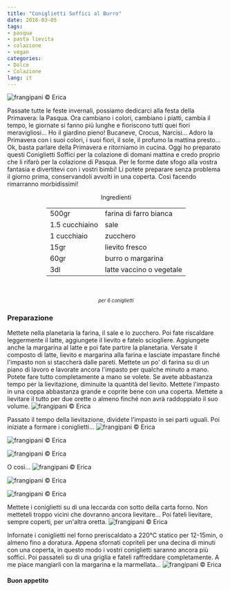 ```yaml
---
title: "Coniglietti Soffici al Burro"
date: 2016-03-05
tags:
- pasqua
- pasta lievita
- colazione
- vegan
categories:
- Dolce
- Colazione
lang: it
---
```

![](header.jpg "frangipani © Erica")

Passate tutte le feste invernali, possiamo dedicarci alla festa della Primavera: la Pasqua. Ora cambiano i colori, cambiano i piatti, cambia il tempo, le giornate si fanno più lunghe e fioriscono tutti quei fiori meravigliosi... Ho il giardino pieno! Bucaneve, Crocus, Narcisi... Adoro la Primavera con i suoi colori, i suoi fiori, il sole, il profumo la mattina presto... Ok, basta parlare della Primavera e ritorniamo in cucina. Oggi ho preparato questi Coniglietti Soffici per la colazione di domani mattina e credo proprio che li rifarò per la colazione di Pasqua. Per le forme date sfogo alla vostra fantasia e divertitevi con i vostri bimbi! Li potete preparare senza problema il giorno prima, conservandoli avvolti in una coperta. Così facendo rimarranno morbidissimi!


<div id="wrapper" style="text-align: center">
  <div id="yourdiv" style="display: inline-block;">
	<div class="ingredients">
	  <div class="ingredients-title">Ingredienti</div>
	  <table>
	    <tbody>
	      <tr>
	      </tr>
	      <tr>
	        <td>500gr</td>
	        <td>farina di farro bianca</td>
	      </tr>
	      <tr>
	        <td>1.5 cucchiaino</td>
	        <td>sale</td>
	      </tr>
	      <tr>
	        <td>1 cucchiaio</td>
	        <td>zucchero</td>
	      </tr>
	      <tr>
	        <td>15gr</td>
	        <td>lievito fresco</td>
	      </tr>
	      <tr>
	        <td>60gr</td>
	        <td>burro o margarina</td>
	      </tr>
	      <tr>
	        <td>3dl</td>
	        <td>latte vaccino o vegetale</td>
	      </tr>     
	      </tr>
	    </tbody>
	  </table>
	  <br></br>
	  <i class="pull-right" style="font-size: 80%;">per 6 coniglietti</i>
	</div>
  </div>
</div>


<h3>
  <font color="grey">
    <i class="fa fa-cogs"></i>
  </font> Preparazione
</h3>

Mettete nella planetaria la farina, il sale e lo zucchero. Poi fate riscaldare leggermente il latte, aggiungete il lievito e fatelo sciogliere. Aggiungete anche la margarina al latte e poi fate partire la planetaria. Versate il composto di latte, lievito e margarina alla farina e lasciate impastare finché l'impasto non si staccherà dalle pareti. Mettete un po' di farina su di un piano di lavoro e lavorate ancora l'impasto per qualche minuto a mano. Potete fare tutto completamente a mano se volete. Se avete abbastanza tempo per la lievitazione, diminuite la quantità del lievito. Mettete l'impasto in una coppa abbastanza grande e coprite bene con una coperta. Mettete a lievitare il tutto per due orette o almeno finché non avrà raddoppiato il suo volume.
![](impasto.jpg "frangipani © Erica")

Passato il tempo della lievitazione, dividete l'impasto in sei parti uguali. Poi iniziate a formare i coniglietti...
![](coniglietto1.jpg "frangipani © Erica")

![](coniglietto12.jpg "frangipani © Erica")

![](coniglietto13.jpg "frangipani © Erica")

O così...
![](coniglietto2.jpg "frangipani © Erica")

![](coniglietto22.jpg "frangipani © Erica")

![](coniglietto23.jpg "frangipani © Erica")

Mettete i coniglietti su di una leccarda con sotto della carta forno. Non metteteli troppo vicini che dovranno ancora lievitare... Poi fateli lievitare, sempre coperti, per un'altra oretta.
![](teglia.jpg "frangipani © Erica")

Infornate i coniglietti nel forno preriscaldato a 220°C statico per 12-15min, o almeno fino a doratura. Appena sfornati copriteli per una decina di minuti con una coperta, in questo modo i vostri coniglietti saranno ancora più soffici. Poi passateli su di una griglia e fateli raffreddare completamente. A me piace mangiarli con la margarina e la marmellata...
![](risultato.jpg "frangipani © Erica")



<h4>Buon appetito
  <font color="red">
    <i class="fa fa-smile-o"></i>
  </font>
</h4>
